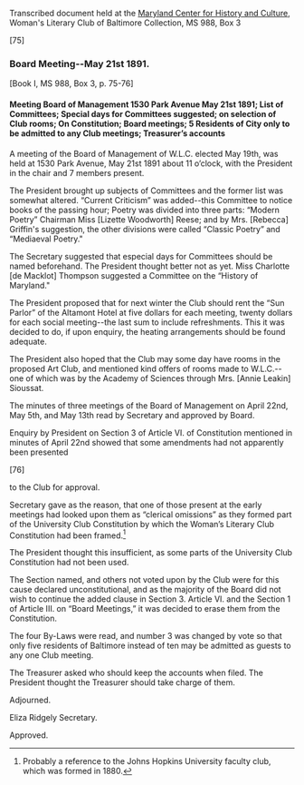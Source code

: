 Transcribed document held at the [Maryland Center for History and Culture](http://mdhs.org/), Woman's Literary Club of Baltimore Collection, MS 988, Box 3

[75]

### Board Meeting--May 21st 1891.
[Book I, MS 988, Box 3, p. 75-76]

#### Meeting Board of Management 1530 Park Avenue May 21st 1891; List of Committees; Special days for Committees suggested; on selection of Club rooms; On Constitution; Board meetings; 5 Residents of City only to be admitted to any Club meetings; Treasurer’s accounts

A meeting of the Board of Management of W.L.C. elected May 19th, was held at 1530 Park Avenue, May 21st 1891 about 11 o’clock, with the President in the chair and 7 members present.

The President brought up subjects of Committees and the former list was somewhat altered. “Current Criticism” was added--this Committee to notice books of the passing hour; Poetry was divided into three parts: “Modern Poetry” Chairman Miss [Lizette Woodworth] Reese; and by Mrs. [Rebecca] Griffin's suggestion, the other divisions were called “Classic Poetry” and “Mediaeval Poetry."

The Secretary suggested that especial days for Committees should be named beforehand. The President thought better not as yet. Miss Charlotte [de Macklot] Thompson suggested a Committee on the “History of Maryland."

The President proposed that for next winter the Club should rent the “Sun Parlor” of the Altamont Hotel at five dollars for each meeting, twenty dollars for each social meeting--the last sum to include refreshments. This it was decided to do, if upon enquiry, the heating arrangements should be found adequate.

The President also hoped that the Club may some day have rooms in the proposed Art Club, and mentioned kind offers of rooms made to W.L.C.--one of which was by the Academy of Sciences through Mrs. [Annie Leakin] Sioussat.

The minutes of three meetings of the Board of Management on April 22nd, May 5th, and May 13th read by Secretary and approved by Board.

Enquiry by President on Section 3 of Article VI. of Constitution mentioned in minutes of April 22nd showed that some amendments had not apparently been presented

[76]

to the Club for approval.

Secretary gave as the reason, that one of those present at the early meetings had looked upon them as “clerical omissions” as they formed part of the University Club Constitution by which the Woman’s Literary Club Constitution had been framed.[^JHU]
[^JHU]: Probably a reference to the Johns Hopkins University faculty club, which was formed in 1880.

The President thought this insufficient, as some parts of the University Club Constitution had not been used.

The Section named, and others not voted upon by the Club were for this cause declared unconstitutional, and as the majority of the Board did not wish to continue the added clause in Section 3. Article VI. and the Section 1 of Article III. on “Board Meetings,” it was decided to erase them from the Constitution.

The four By-Laws were read, and number 3 was changed by vote so that only five residents of Baltimore instead of ten may be admitted as guests to any one Club meeting.

The Treasurer asked who should keep the accounts when filed. The President thought the Treasurer should take charge of them.

Adjourned.

Eliza Ridgely
Secretary.

Approved.
